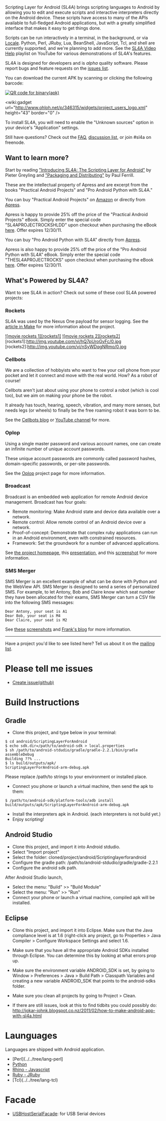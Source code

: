 Scripting Layer for Android (SL4A) brings scripting languages to Android by
allowing you to edit and execute scripts and interactive interpreters directly
on the Android device. These scripts have access to many of the APIs available
to full-fledged Android applications, but with a greatly simplified interface
that makes it easy to get things done.

Scripts can be run interactively in a terminal, in the background,
or via [Locale](http://www.androidlocale.com/). Python,
Perl, JRuby, Lua, BeanShell, JavaScript, Tcl, and shell are currently supported,
and we're planning to add more. See the [SL4A Video Help](http://www.youtube.com/playlist?list=PL07A81E6CE96F158B)
playlist on
YouTube for various demonstrations of SL4A's features.

SL4A is designed for developers and is _alpha_ quality software.
Please report bugs and feature requests on the [issues list](../../issues).

You can download the current APK by scanning or clicking the following barcode:

[![QR code for binary(apk)][qrcode]](../../releases/download/6x04/sl4a-r6x04-arm-debug.apk)

<wiki:gadget url="http://www.ohloh.net/p/346315/widgets/project_users_logo.xml" height="43" border="0" />

[qrcode]: http://chart.apis.google.com/chart?cht=qr&chs=200x200&chl=http://github.com/kuri65536/sl4a/releases/download/6x04/sl4a-r6x04-arm-debug.apk&nonsense=something_that_ends_with.png


To install SL4A, you will need to enable the "Unknown sources" option in
your device's "Application" settings.

Still have questions? Check out the [FAQ](docs/FAQ.md),
[discussion list](http://groups.google.com/group/android-scripting),
or join #sl4a on freenode.


## Want to learn more? ##

Start by reading ["Introducing SL4A: The Scripting Layer for Android"][book1]
by Pieter Greyling and ["Packaging and Distributing"][book2]
by Paul Ferrill.

[book1]: http://github.com/kuri65536/sl4a/wiki/books/Practical_Android_Projects_Ch05_Introducing_SL4A.pdf
[book2]: http://github.com/kuri65536/sl4a/wiki/books/Pro_Android_Python_with_SL4A_Ch10_Packaging_and_Distributing.pdf

These are the intellectual property of Apress and are excerpt from the books
"Practical Android Projects" and "Pro Android Python with SL4A."

You can buy "Practical Android Projects" on
[Amazon](http://www.amazon.com/exec/obidos/ASIN/1430232439/ref=nosim/apre-20)
or directly from [Apress](http://apress.com/book/view/9781430232438).

Apress is happy to provide 25% off the price of the
"Practical Android Projects" eBook.
Simply enter the special code "SL4APROJECTROCKSHLDD" upon checkout when
purchasing the eBook [here](http://www.apress.com/book/view/1430232439).
Offer expires 12/30/11.

You can buy "Pro Android Python with SL4A" directly from
[Apress](http://www.apress.com/9781430235699).

Apress is also happy to provide 25% off the price of the "Pro Android Python
with SL4A" eBook.
Simply enter the special code "THESL4APROJECTROCKS" upon checkout when
purchasing the eBook [here](http://www.apress.com/9781430235699).
Offer expires 12/30/11.


## What's Powered by SL4A? ##

Want to see SL4A in action? Check out some of these cool SL4A powered projects:

### Rockets ###

SL4A was used by the Nexus One payload for sensor logging.
See the [article in Make](http://blog.makezine.com/archive/2010/07/nexus_onearduino_smallsat_satellite.html)
for more information about the project.

[![movie rockets 1][rockets1]](http://www.youtube.com/watch?feature=player_embedded&v=hQ7pUroGvFc)
[![movie rockets 2][rockets2]](http://www.youtube.com/watch?feature=player_embedded&v=nSyWDqgNRmo)
[rockets1]:http://img.youtube.com/vi/hQ7pUroGvFc/0.jpg
[rockets2]:http://img.youtube.com/vi/nSyWDqgNRmo/0.jpg


### Cellbots ###

We are a collection of hobbyists who want to free your cell phone
from your pocket and let it connect and move with the real world. How?
As a robot of course!

Cellbots aren't just about using your phone to control a
robot (which is cool too), but we aim on making your phone be the robot.

It already has touch, hearing, speech, vibration, and many more senses,
but needs legs (or wheels) to finally be the free roaming robot it was
born to be.

See the [Cellbots blog](http://www.cellbots.com/) or
[YouTube channel](http://www.youtube.com/user/cellbots) for more.


### Oplop ###

Using a single master password and various account names,
one can create an infinite number of unique account passwords.

These unique account passwords are commonly called password hashes,
domain-specific passwords, or per-site passwords.

See the [Oplop](http://code.google.com/p/oplop/) project page
for more information.


### Broadcast ###

Broadcast is an embedded web application for remote Android device management.
Broadcast has four goals:

  * Remote monitoring:  Make Android state and device data available over a network.
  * Remote control:  Allow remote control of an Android device over a network.
  * Proof-of-concept:  Demonstrate that complex ruby applications can run in
    an Android environment, even with constrained resources.
  * Framework:  Set the groundwork for a number of advanced applications.

See [the project homepage](http://github.com/mleone/broadcast/), this
[presentation](http://www.slideshare.net/panopticdev/broadcast-presentation),
and this [screenshot](http://i52.tinypic.com/w9zfh4.jpg) for more information.


### SMS Merger ###

SMS Merger is an excellent example of what can be done with Python and
the WebView API.
SMS Merger is designed to send a series of personalized SMS. For example,
to let Antony, Bob and Claire know which seat number they have been
allocated for their exams, SMS Merger can turn a CSV file into
the following SMS messages:

```
Dear Antony, your seat is A1
Dear Bob, your seat is M4
Dear Claire, your seat is M2
```

See [these](http://3.bp.blogspot.com/_No4Im6k15Dw/TPDSlM_2ihI/AAAAAAAAAQA/pDxcy9w08vM/s1600/file-tab-with-preview.png)
[screenshots](http://2.bp.blogspot.com/_No4Im6k15Dw/TPDRiWnxk1I/AAAAAAAAAPo/o3ZhUsGgA_A/s1600/merge-tab.png)
and [Frank's blog](http://android-scripting.blogspot.com/) for more information.

---

Have a project you'd like to see listed here? Tell us about it on the
[mailing list](http://groups.google.com/group/android-scripting).


<a name="issue"></a>Please tell me issues
===
* [Create issue(github)](../../issues/new?title=&body=%2a%20What%20device(s)%20are%20you%20experiencing%20the%20problem%20on%3F%0A%20%20%2a%20ex:%20Nexus%20%3F%3F%3F%0A%2a%20What%20OS%20version%20are%20you%20running%20on%20the%20device%3F%0A%20%20%2a%20ex:%20Andriod%20%3F%3F%3F%0A%2a%20What%20version%20of%20the%20product%20are%20you%20using%3F%0A%20%20%2a%20SL4A%20r%3F%3F%3F%3F%0A%20%20%2a%20PythonForAndroid%20r%3F%3F%0A%2a%20What%20steps%20will%20reproduce%20the%20problem%3F%0A%20%201.%20%0A%20%202.%20%0A%20%203.%20%0A%2a%20What%20is%20the%20expected%20output%3F%20What%20do%20you%20see%20instead%3F%0A%20%20%2a%20expected:%20launch%20%3F%3F%3F%0A%20%20%2a%20see:%20stop%20running%0A%2a%20Please%20provide%20any%20additional%20information%20below.%0A)


Build Instructions
===

Gradle
---
* Clone this project, and type below in your terminal:

```shell
$ cd android/ScriptingLayerForAndroid
$ echo sdk.dir=/path/to/android-sdk > local.properties
$ sh /path/to/android-stdudio/gradle/gradle-2.2.1/bin/gradle assembleDebug
Building ??% ...
$ ls build/outputs/apk/
ScriptingLayerForAndroid-arm-debug.apk
```

  Please replace /path/to strings to your environment or installed place.

* Connect you phone or launch a virtual machine, then send the apk to them:

```shell
$ /path/to/android-sdk/platform-tools/adb install build/outputs/apk/ScriptingLayerForAndroid-arm-debug.apk
```

* Install the interpreters apk in Android. (each interpreters is not build yet.)
* Enjoy scripting!

Android Studio
---
* Clone this project, and import it into Android stdudio.
* Select "Import project"
* Select the folder: cloned/project/android/Scriptinglayerforandroid
* Configure the gradle path: /path/to/android-stdudio/gradle/gradle-2.2.1
* Configure the android sdk path.

After Android Studio launch,

* Select the menu: "Build" >> "Build Module"
* Select the menu: "Run" >> "Run"
* Connect your phone or launch a virtual machine, compiled apk will be installed.


Eclipse
---
* Clone this project, and import it into Eclipse. Make sure that the Java compliance
level is at 1.6 (right-click any project, go to Properties > Java Compiler > Configure Workspace Settings
and select 1.6.

* Make sure that you have all the appropriate Android SDKs installed through Eclipse. You can determine
this by looking at what errors prop up.

* Make sure the environment variable ANDROID\_SDK is set, by going to Window > Preferences > Java >
Build Path > Classpath Variables and creating a new variable ANDROID\_SDK that points to the android-sdks
folder.

* Make sure you clean all projects by going to Project > Clean.

* If there are still issues, look at this to find tidbits you could possibly do:
http://jokar-johnk.blogspot.co.nz/2011/02/how-to-make-android-app-with-sl4a.html

Launguages
===
Languages are shipped with Android application.

* [Perl](../../tree/lang-perl]
* [Python](https://github.com/kuri65536/python-for-android)
* [Rhino - Javascript](../../tree/lang-rhino)
* [Ruby - JRuby](../../tree/lang-jruby)
* [Tcl)(../../tree/lang-tcl)

Facade
===
* [USBHostSerialFacade](/USBHostSerialFacade.md): for USB Serial devices

<!---
 vi: ft=markdown:et:fdm=marker
 -->
